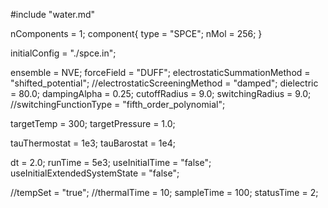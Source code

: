 #include "water.md"

nComponents = 1;
component{
  type = "SPCE";
  nMol = 256;
}

initialConfig = "./spce.in";

ensemble = NVE;
forceField = "DUFF";
electrostaticSummationMethod = "shifted_potential";
//electrostaticScreeningMethod = "damped";
dielectric = 80.0;
dampingAlpha = 0.25;
cutoffRadius = 9.0;
switchingRadius = 9.0;
//switchingFunctionType = "fifth_order_polynomial";

targetTemp = 300;
targetPressure = 1.0;

tauThermostat = 1e3;
tauBarostat = 1e4;

dt = 2.0;
runTime = 5e3;
useInitialTime = "false";
useInitialExtendedSystemState = "false";

//tempSet = "true";
//thermalTime = 10;
sampleTime = 100;
statusTime = 2;
